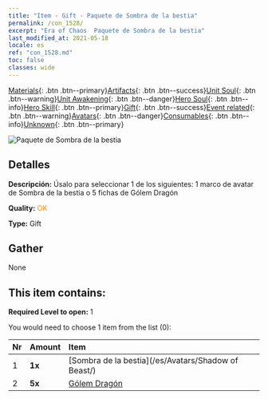```yaml
---
title: "Item - Gift - Paquete de Sombra de la bestia"
permalink: /con_1528/
excerpt: "Era of Chaos  Paquete de Sombra de la bestia"
last_modified_at: 2021-05-18
locale: es
ref: "con_1528.md"
toc: false
classes: wide
---
```

 [Materials](/ItemsES/){: .btn .btn--primary}[Artifacts](/ItemsES/Artifacts/){: .btn .btn--success}[Unit Soul](/ItemsES/UnitSoul/){: .btn .btn--warning}[Unit Awakening](/ItemsES/UnitAwakening/){: .btn .btn--danger}[Hero Soul](/ItemsES/HeroSoul/){: .btn .btn--info}[Hero Skill](/ItemsES/HeroSkill/){: .btn .btn--primary}[Gift](/ItemsES/Gift/){: .btn .btn--success}[Event related](/ItemsES/Events/){: .btn .btn--warning}[Avatars](/ItemsES/Avatars/){: .btn .btn--danger}[Consumables](/ItemsES/Consumables/){: .btn .btn--info}[Unknown](/ItemsES/Unknown/){: .btn .btn--primary}

 ![Paquete de Sombra de la bestia](/images/t/i_907142.png)

## Detalles
 **Descripción:** Úsalo para seleccionar 1 de los siguientes: 1 marco de avatar de Sombra de la bestia o 5 fichas de Gólem Dragón

 **Quality:** <span style="color: #FF8C00">OK</span>

 **Type:** Gift

## Gather

  None

## This item contains:

 **Required Level to open:** 1

 You would need to choose 1 item from the list (0):

  | Nr | Amount |     Item    |
  |:---|:-------|:------------|
  | 1 |  **1x** | [Sombra de la bestia](/es/Avatars/Shadow of Beast/) |  | 
  | 2 |  **5x** | [Gólem Dragón](/ItemsES/unt_243/) |  | 
